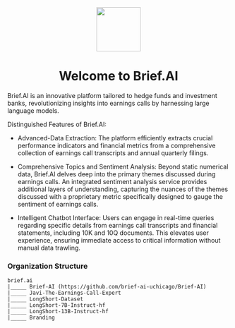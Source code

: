 <div align="center">
<img  style="vertical-align:middle" src="https://github.com/brief-ai-uchicago/Branding/blob/main/Brief.AI/Logo_blue.svg" width="100px" height="100px"/> 
<h1 style="">Welcome to Brief.AI</h1>
</div>

Brief.AI is an innovative platform tailored to hedge funds and investment banks, revolutionizing insights into
earnings calls by harnessing large language models.

Distinguished Features of Brief.AI:

- Advanced-Data Extraction: The platform efficiently extracts crucial performance indicators and financial metrics
from a comprehensive collection of earnings call transcripts and annual quarterly filings.

- Comprehensive Topics and Sentiment Analysis: Beyond static numerical data, Brief.AI delves deep into the
primary themes discussed during earnings calls. An integrated sentiment analysis service provides additional
layers of understanding, capturing the nuances of the themes discussed with a proprietary metric specifically
designed to gauge the sentiment of earnings calls.

- Intelligent Chatbot Interface: Users can engage in real-time queries regarding specific details from earnings call
transcripts and financial statements, including 10K and 10Q documents. This elevates user experience, ensuring
immediate access to critical information without manual data trawling.

### Organization Structure
```
brief.ai
|_____ Brief-AI (https://github.com/brief-ai-uchicago/Brief-AI)
|_____ Javi-The-Earnings-Call-Expert
|_____ LongShort-Dataset
|_____ LongShort-7B-Instruct-hf
|_____ LongShort-13B-Instruct-hf
|_____ Branding
```

